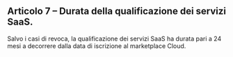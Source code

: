 ## Articolo 7 – Durata della qualificazione dei servizi SaaS.

Salvo i casi di revoca, la qualificazione dei servizi SaaS ha durata pari a 24 mesi 
a decorrere dalla data di iscrizione al marketplace Cloud.


